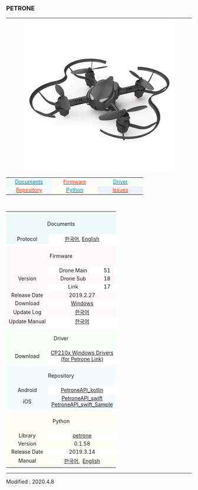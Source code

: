 ### PETRONE

---
<!-------------------------------------------------------------------------------------------------------

    2020.4.2

    각 index.md 파일 변경 시 사소한 링크 수정이나 펌웨어 업데이트 등은 직접 수정해도 상관없으나

    디자인 변경, 테이블 구조 변경 등의 작업을 하게 되는 경우, nightly.md 파일에서 먼저 작업을 할 것.

    git에 올려 화면이 정상적으로 표시되는지를 확인하고, index.md 파일을 변경하는 것을 권장함

-------------------------------------------------------------------------------------------------------->

<style>

    td.documents   { background: #EEFAFA !important; }
    td.firmware    { background: #FFF9FA !important; }
    td.driver      { background: #F7FFF7 !important; }
    td.entry       { background: #FEF3FE !important; }
    td.repository  { background: #F5FAFF !important; }
    td.python      { background: #FFFEF5 !important; }
    td.issues      { background: #EFF1FC !important; }
    td.byrobot     { background: #FAFEFE !important; }
    td.white       { background: #FFFFFF !important; }
    td.space       { background: #FFFFFF !important; }

    span.odd 	   { color: #0489B1; }
    span.even	   { color: #FF4000; }
    span.byrobot   { color: #CCDDEE; }

</style>

<div align="center">
    <img src="/assets/images/products/petrone.jpg" alt="petrone">
    <table style="padding: 0px 0px 0px 0px;">
        <tr>
            <td width="110" class="documents"><a href="#Documents"><span class="odd"><div align="center">Documents</div></span></a></td>
            <td width="110" class="firmware"><a href="#Firmware"><span class="even"><div align="center">Firmware</div></span></a></td>
            <td width="110" class="driver"><a href="#Driver"><span class="odd"><div align="center">Driver</div></span></a></td>
        </tr>
        <tr>
            <td width="110" class="repository"><a href="#Repository"><span class="even"><div align="center">Repository</div></span></a></td>
            <td width="110" class="python"><a href="#Python"><span class="odd"><div align="center">Python</div></span></a></td>
            <td width="110" class="issues"><a href="https://github.com/BYROBOT/drone1/issues/" target="_blank"><span class="even"><div align="center">Issues</div></span></a></td>
        </tr>
    </table>
    <br>
    <table>
        <!-- Documents -->
        <tr><td colspan="3" class="space"></td></tr>
        <tr>
            <td colspan="3" class="documents"><div align="center"><a name="Documents"></a>&nbsp;<br>Documents<br>&nbsp;</div></td>
        </tr>
        <!--
        <tr>
            <td class="documents"><div align="center">User Manual</div></td>
            <td colspan="2" class="white"><div align="center"><a href="/documents/kr/products/e_drone/manual/user/">한국어</a></div></td>
        </tr>
        -->
        <tr>
            <td class="documents"><div align="center">Protocol</div></td>
            <td colspan="2" class="white"><div align="center"><a href="/documents/kr/products/petrone/protocol/">한국어</a>,&nbsp;<a href="/documents/en/products/petrone/protocol/">English</a></div></td>
        </tr>
        <!-- Firmware -->
        <tr><td colspan="3" class="space"></td></tr>
        <tr>
            <td colspan="3" class="firmware"><div align="center"><a name="Firmware"></a>&nbsp;<br>Firmware<br>&nbsp;</div></td>
        </tr>
        <tr>
            <td rowspan="3" class="firmware"><div align="center">Version</div></td>
            <td class="white"><div align="center">Drone Main</div></td>
            <td class="white"><div align="center">51</div></td>
        </tr>
        <tr>
            <td class="firmware"><div align="center">Drone Sub</div></td>
            <td class="firmware"><div align="center">18</div></td>
        </tr>
        <tr>
            <td class="white"><div align="center">Link</div></td>
            <td class="white"><div align="center">17</div></td>
        </tr>
        <tr>
            <td class="firmware"><div align="center">Release Date</div></td>
            <td colspan="2" class="firmware"><div align="center">2019.2.27</div></td>
        </tr>
        <tr>
            <td class="firmware"><div align="center">Download</div></td>
            <td colspan="2" class="white"<div align="center"><a href="https://drive.google.com/open?id=1GkjdZaI1P0CaDn6RZDYJ9-ZNmt5Onkp-" target="_blank">Windows</a></div></td>
        </tr>
        <tr>
            <td class="firmware"><div align="center">Update Log</div></td>
            <td colspan="2" class="firmware"><div align="center"><a href="/documents/kr/products/petrone/log/updates/firmware/">한국어</a></div></td>
        </tr>
        <tr>
            <td class="firmware"><div align="center">Update Manual</div></td>
            <td colspan="2" class="white">
                <div align="center">
                    <a href="/documents/kr/products/petrone/manual/update/">한국어</a>
                </div>
            </td>
        </tr>
        <!-- Driver -->
        <tr><td colspan="3" class="space"></td></tr>
        <tr>
            <td colspan="3" class="driver"><div align="center"><a name="Driver"></a>&nbsp;<br>Driver<br>&nbsp;</div></td>
        </tr>
        <tr>
            <td class="driver">
                <div align="center">Download</div>
            </td>
            <td colspan="2" class="white">
                <div align="center"><a href="https://www.silabs.com/documents/public/software/CP210x_Windows_Drivers.zip" target="_blank">CP210x Windows Drivers<br>(for Petrone Link)</a></div>
            </td>
        </tr>
        <!-- Repository -->
        <tr><td colspan="3" class="space"></td></tr>
        <tr>
            <td colspan="3" class="repository"><div align="center"><a name="Repository"></a>&nbsp;<br>Repository<br>&nbsp;</div></td>
        </tr>
        <tr>
            <td class="repository"><div align="center">Android</div></td>
            <td colspan="2" class="white">
                <div align="center">
                    <a href="https://github.com/petrone/PetroneAPI_kotlin" target="_blank">PetroneAPI_kotlin</a>
                </div>
            </td>
        </tr>
        <tr>
            <td class="repository"><div align="center">iOS</div></td>
            <td colspan="2" class="repository">
                <div align="center">
                    <a href="https://github.com/petrone/PetroneAPI_swift" target="_blank">PetroneAPI_swift</a><br>
                    <a href="https://github.com/petrone/PetroneAPI_swift_Sample" target="_blank">PetroneAPI_swift_Sample</a>
                </div>
            </td>
        </tr>
        <!-- Python -->
        <tr><td colspan="3" class="space"></td></tr>
        <tr>
            <td colspan="3" class="python"><div align="center"><a name="Python"></a>&nbsp;<br>Python<br>&nbsp;</div></td>
        </tr>
        <tr>
            <td class="python"><div align="center">Library</div></td>
            <td colspan="2" class="white"><div align="center"><a href="https://pypi.org/project/petrone/" target="_blank">petrone</a></div></td>
        </tr>
        <tr>
            <td class="python"><div align="center">Version</div></td>
            <td colspan="2" class="python"><div align="center">0.1.58</div></td>
        </tr>
        <tr>
            <td class="python"><div align="center">Release Date</div></td>
            <td colspan="2" class="white"><div align="center">2019.3.14</div></td>
        </tr>
        <tr>
            <td class="python"><div align="center">Manual</div></td>
            <td colspan="2" class="python"><div align="center"><a href="/documents/kr/products/petrone/library/python/petrone/">한국어</a>,&nbsp;
                <a href="/documents/en/products/petrone/library/python/petrone/">English</a></div></td>
        </tr>
        <tr><td colspan="3" class="space"></td></tr>
    </table>
</div>

---

Modified : 2020.4.8
